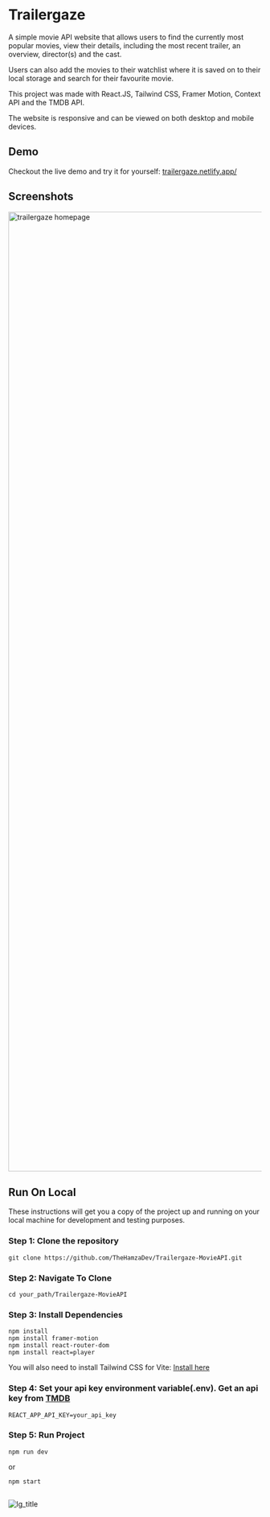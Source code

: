 # Trailergaze
A simple movie API website that allows users to find the currently most popular movies, view their details, including the most recent trailer, an overview, director(s) and the cast. 

Users can also add the movies to their watchlist where it is saved on to their local storage and search for their favourite movie.

This project was made with React.JS, Tailwind CSS, Framer Motion, Context API and the TMDB API.

The website is responsive and can be viewed on both desktop and mobile devices.

## Demo
Checkout the live demo and try it for yourself: [trailergaze.netlify.app/](trailergaze.netlify.app/)

## Screenshots
<img width="1909" alt="trailergaze homepage" src="https://github.com/TheHamzaDev/Collection-Ecommerce/assets/143728239/0c6ee114-0c81-42ad-b5b5-b5d4a88c81a7">

## Run On Local
These instructions will get you a copy of the project up and running on your local machine for development and testing purposes.

### Step 1: Clone the repository
```
git clone https://github.com/TheHamzaDev/Trailergaze-MovieAPI.git
```
### Step 2: Navigate To Clone
```
cd your_path/Trailergaze-MovieAPI
```
### Step 3: Install Dependencies
```
npm install
npm install framer-motion
npm install react-router-dom
npm install react=player
```
You will also need to install Tailwind CSS for Vite: [Install here](https://tailwindcss.com/docs/guides/vite)
### Step 4: Set your api key environment variable(.env). Get an api key from [TMDB](https://www.themoviedb.org/signup)
```
REACT_APP_API_KEY=your_api_key
```
### Step 5: Run Project
```
npm run dev
```
or
```
npm start
```
##
![lg_title](https://github.com/TheHamzaDev/Collection-Ecommerce/assets/143728239/5186438e-1715-4746-a4e6-5c3ef2b46bd4)
